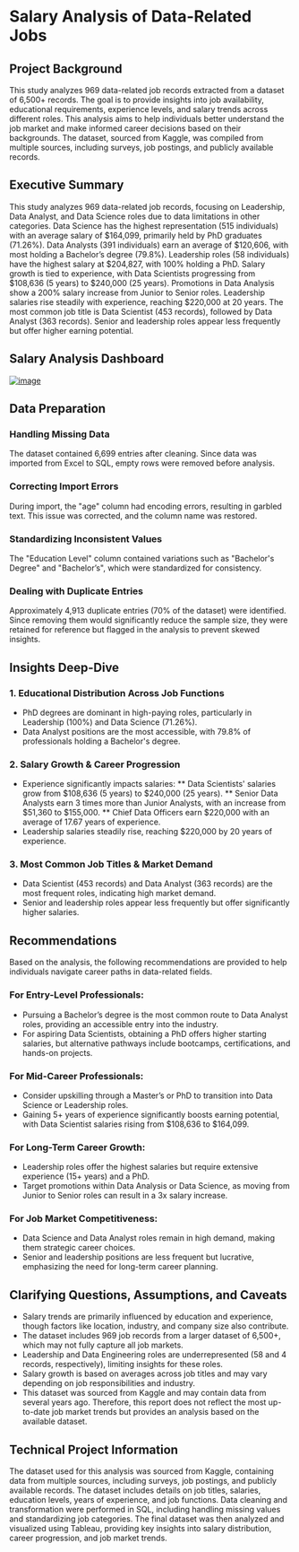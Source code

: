 # Salary Analysis of Data-Related Jobs  
## Project Background
This study analyzes 969 data-related job records extracted from a dataset of 6,500+ records. The goal is to provide insights into job availability, educational requirements, experience levels, and salary trends across different roles. This analysis aims to help individuals better understand the job market and make informed career decisions based on their backgrounds.
The dataset, sourced from Kaggle, was compiled from multiple sources, including surveys, job postings, and publicly available records.
## Executive Summary
This study analyzes 969 data-related job records, focusing on Leadership, Data Analyst, and Data Science roles due to data limitations in other categories.
Data Science has the highest representation (515 individuals) with an average salary of $164,099, primarily held by PhD graduates (71.26%). Data Analysts (391 individuals) earn an average of $120,606, with most holding a Bachelor’s degree (79.8%). Leadership roles (58 individuals) have the highest salary at $204,827, with 100% holding a PhD.
Salary growth is tied to experience, with Data Scientists progressing from $108,636 (5 years) to $240,000 (25 years). Promotions in Data Analysis show a 200% salary increase from Junior to Senior roles. Leadership salaries rise steadily with experience, reaching $220,000 at 20 years.
The most common job title is Data Scientist (453 records), followed by Data Analyst (363 records). Senior and leadership roles appear less frequently but offer higher earning potential.
## Salary Analysis Dashboard
[![image](https://github.com/user-attachments/assets/3586780d-c77d-4386-b7c7-98f48188b409)](https://public.tableau.com/views/salary_analysis_entry/Dashboard1?:language=en-US&publish=yes&:sid=&:redirect=auth&:display_count=n&:origin=viz_share_link)


## Data Preparation
### Handling Missing Data
The dataset contained 6,699 entries after cleaning. Since data was imported from Excel to SQL, empty rows were removed before analysis.
### Correcting Import Errors
During import, the "age" column had encoding errors, resulting in garbled text. This issue was corrected, and the column name was restored.
### Standardizing Inconsistent Values
The "Education Level" column contained variations such as "Bachelor's Degree" and "Bachelor’s", which were standardized for consistency.
### Dealing with Duplicate Entries
Approximately 4,913 duplicate entries (70% of the dataset) were identified. Since removing them would significantly reduce the sample size, they were retained for reference but flagged in the analysis to prevent skewed insights.

## Insights Deep-Dive
### 1.	Educational Distribution Across Job Functions
* PhD degrees are dominant in high-paying roles, particularly in Leadership (100%) and Data Science (71.26%).
* Data Analyst positions are the most accessible, with 79.8% of professionals holding a Bachelor's degree.
### 2.	Salary Growth & Career Progression
*	Experience significantly impacts salaries:
** Data Scientists' salaries grow from $108,636 (5 years) to $240,000 (25 years).
**	Senior Data Analysts earn 3 times more than Junior Analysts, with an increase from $51,360 to $155,000.
**	Chief Data Officers earn $220,000 with an average of 17.67 years of experience.
*	Leadership salaries steadily rise, reaching $220,000 by 20 years of experience.
### 3.	Most Common Job Titles & Market Demand
* Data Scientist (453 records) and Data Analyst (363 records) are the most frequent roles, indicating high market demand.
*	Senior and leadership roles appear less frequently but offer significantly higher salaries.

## Recommendations
Based on the analysis, the following recommendations are provided to help individuals navigate career paths in data-related fields. 
### For Entry-Level Professionals:
* Pursuing a Bachelor’s degree is the most common route to Data Analyst roles, providing an accessible entry into the industry.
*	For aspiring Data Scientists, obtaining a PhD offers higher starting salaries, but alternative pathways include bootcamps, certifications, and hands-on projects.
### For Mid-Career Professionals:
* Consider upskilling through a Master’s or PhD to transition into Data Science or Leadership roles.
* Gaining 5+ years of experience significantly boosts earning potential, with Data Scientist salaries rising from $108,636 to $164,099.
### For Long-Term Career Growth:
* Leadership roles offer the highest salaries but require extensive experience (15+ years) and a PhD.
*	Target promotions within Data Analysis or Data Science, as moving from Junior to Senior roles can result in a 3x salary increase.
### For Job Market Competitiveness:
*	Data Science and Data Analyst roles remain in high demand, making them strategic career choices.
*	Senior and leadership positions are less frequent but lucrative, emphasizing the need for long-term career planning.

## Clarifying Questions, Assumptions, and Caveats
*	Salary trends are primarily influenced by education and experience, though factors like location, industry, and company size also contribute.
*	The dataset includes 969 job records from a larger dataset of 6,500+, which may not fully capture all job markets.
*	Leadership and Data Engineering roles are underrepresented (58 and 4 records, respectively), limiting insights for these roles.
*	Salary growth is based on averages across job titles and may vary depending on job responsibilities and industry.
*	This dataset was sourced from Kaggle and may contain data from several years ago. Therefore, this report does not reflect the most up-to-date job market trends but provides an analysis based on the available dataset.

## Technical Project Information
The dataset used for this analysis was sourced from Kaggle, containing data from multiple sources, including surveys, job postings, and publicly available records. The dataset includes details on job titles, salaries, education levels, years of experience, and job functions.
Data cleaning and transformation were performed in SQL, including handling missing values and standardizing job categories. The final dataset was then analyzed and visualized using Tableau, providing key insights into salary distribution, career progression, and job market trends.

